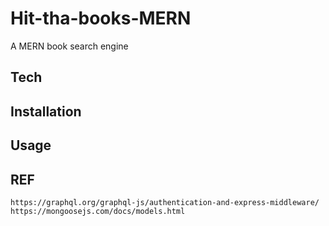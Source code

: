 # Hit-tha-books-MERN
A MERN book search engine 

## Tech

## Installation

## Usage 

## REF
    https://graphql.org/graphql-js/authentication-and-express-middleware/
    https://mongoosejs.com/docs/models.html
    